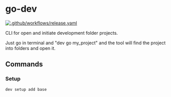 # go-dev

[![.github/workflows/release.yaml](https://github.com/guionardo/go-dev/actions/workflows/release.yaml/badge.svg)](https://github.com/guionardo/go-dev/actions/workflows/release.yaml)

CLI for open and initiate development folder projects.

Just go in terminal and "dev go my_project" and the tool will find the project into folders and open it.


## Commands

### Setup

``` bash
dev setup add base
